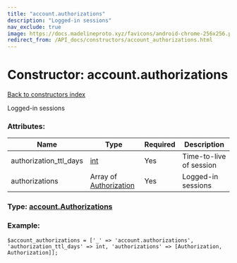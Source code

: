 ```yaml
---
title: "account.authorizations"
description: "Logged-in sessions"
nav_exclude: true
image: https://docs.madelineproto.xyz/favicons/android-chrome-256x256.png
redirect_from: /API_docs/constructors/account_authorizations.html
---
```

# Constructor: account.authorizations  
[Back to constructors index](/API_docs/constructors/index.html)



Logged-in sessions

### Attributes:

| Name     |    Type       | Required | Description |
|----------|---------------|----------|-------------|
|authorization\_ttl\_days|[int](/API_docs/types/int.html) | Yes|Time-to-live of session|
|authorizations|Array of [Authorization](/API_docs/types/Authorization.html) | Yes|Logged-in sessions|



### Type: [account.Authorizations](/API_docs/types/account.Authorizations.html)


### Example:

```
$account_authorizations = ['_' => 'account.authorizations', 'authorization_ttl_days' => int, 'authorizations' => [Authorization, Authorization]];
```  
